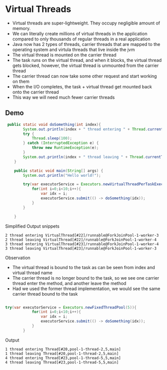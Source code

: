 # Virtual Threads

- Virtual threads are super-lightweight. They occupy negligible amount of memory.
- We can literally create millions of virtual threads in the application compared to only thousands of regular threads in a real application
- Java now has 2 types of threads, carrier threads that are mapped to the operating system and virtula threads that live inside the jvm
- The virtual thread is mounted on the carrier thread
- The task runs on the virtual thread, and when it blocks, the virtual thread gets blocked, however, the virtual thread is unmounted from the carrier thread
- The carrier thread can now take some other request and start working on them
- When the I/O completes, the task + virtual thread get mounted back onto the carrier thread
- This way we will need much fewer carrier threads

## Demo
```java
 public static void doSomething(int index){
        System.out.println(index + " thread entering " + Thread.currentThread());
        try {
            Thread.sleep(100);
        } catch (InterruptedException e) {
            throw new RuntimeException(e);
        }
        System.out.println(index + " thread leaving " + Thread.currentThread());
    }

    public static void main(String[] args) {
        System.out.println("Hello world!");

        try(var executorService = Executors.newVirtualThreadPerTaskExecutor()){
            for(int i=0;i<10;i++){
                var idx = i;
                executorService.submit(() -> doSomething(idx));
            }
        }

    }
```
Simplified Output snippets
```
2 thread entering VirtualThread[#22]/runnable@ForkJoinPool-1-worker-3
2 thread leaving VirtualThread[#22]/runnable@ForkJoinPool-1-worker-4
3 thread entering VirtualThread[#23]/runnable@ForkJoinPool-1-worker-4
3 thread leaving VirtualThread[#23]/runnable@ForkJoinPool-1-worker-3
```

Observation
- The virtual thread is bound to the task as can be seen from index and virtual thread name
- The carrier thread is no longer bound to the task, so we see one carrier thread enter the method, and another leave the method
- Had we used the former thread implementation, we would see the same carrier thread bound to the task

```java

try(var executorService = Executors.newFixedThreadPool(5)){
            for(int i=0;i<10;i++){
                var idx = i;
                executorService.submit(() -> doSomething(idx));
            }
        }
```

Output
```
1 thread entering Thread[#20,pool-1-thread-2,5,main]
1 thread leaving Thread[#20,pool-1-thread-2,5,main]
4 thread entering Thread[#23,pool-1-thread-5,5,main]
4 thread leaving Thread[#23,pool-1-thread-5,5,main]
```

